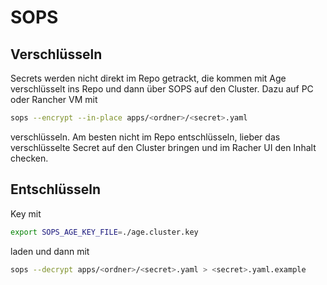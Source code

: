 # SOPS

## Verschlüsseln

Secrets werden nicht direkt im Repo getrackt, die kommen mit Age verschlüsselt ins Repo und dann über SOPS auf den Cluster. Dazu auf PC oder Rancher VM mit
```bash
sops --encrypt --in-place apps/<ordner>/<secret>.yaml
```
verschlüsseln. Am besten nicht im Repo entschlüsseln, lieber das verschlüsselte Secret auf den Cluster bringen und im Racher UI den Inhalt checken.

## Entschlüsseln

Key mit

```bash
export SOPS_AGE_KEY_FILE=./age.cluster.key
```

laden und dann mit

```bash
sops --decrypt apps/<ordner>/<secret>.yaml > <secret>.yaml.example
```